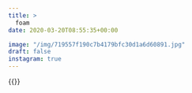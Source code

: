 ```yaml
---
title: >
  foam
date: 2020-03-20T08:55:35+00:00

image: "/img/719557f190c7b4179bfc30d1a6d60891.jpg"
draft: false
instagram: true
---
```


{{<photo src="/img/719557f190c7b4179bfc30d1a6d60891.jpg">}}
